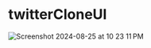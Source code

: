 # twitterCloneUI
![Screenshot 2024-08-25 at 10 23 11 PM](https://github.com/user-attachments/assets/1c4449ec-8f5f-4f9c-895b-075fd17ecfbc)
